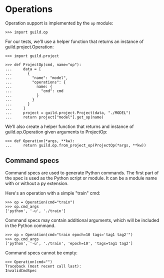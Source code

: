 # Operations

Operation support is implemented by the `op` module:

    >>> import guild.op

For our tests, we'll use a helper function that returns an instance of
guild.project.Operation:

    >>> import guild.project

    >>> def ProjectOp(cmd, name="op"):
    ...     data = [
    ...       {
    ...         "name": "model",
    ...         "operations": {
    ...           name: {
    ...             "cmd": cmd
    ...           }
    ...         }
    ...       }
    ...     ]
    ...     project = guild.project.Project(data, "./MODEL")
    ...     return project["model"].get_op(name)

We'll also create a helper function that returns and instance of
guild.op.Operation given arguments to ProjectOp:

    >>> def Operation(*args, **kw):
    ...     return guild.op.from_project_op(ProjectOp(*args, **kw))

## Command specs

Command specs are used to generate Python commands. The first part of
the spec is used as the Python script or module. It can be a module
name with or without a py extension.

Here's an operation with a simple "train" cmd:

    >>> op = Operation(cmd="train")
    >>> op.cmd_args
    ['python', '-u', './train']

Command specs may contain additional arguments, which will be included
in the Python command.

    >>> op = Operation(cmd="train epoch=10 tags='tag1 tag2'")
    >>> op.cmd_args
    ['python', '-u', './train', 'epoch=10', 'tags=tag1 tag2']

Command specs cannot be empty:

    >>> Operation(cmd="")
    Traceback (most recent call last):
    InvalidCmdSpec
